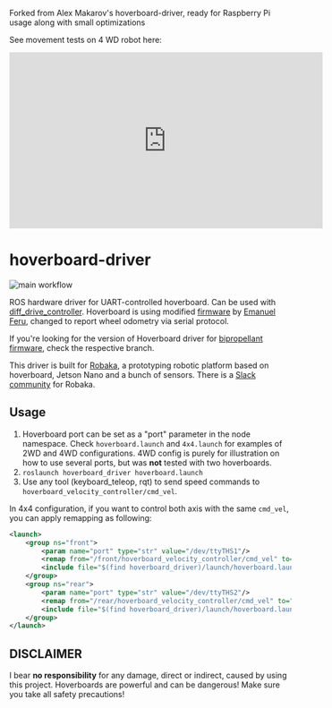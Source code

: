 Forked from Alex Makarov's hoverboard-driver, ready for Raspberry Pi usage along with small optimizations

See movement tests on 4 WD robot here:

<iframe width="560" height="315" src="https://www.youtube.com/embed/pVyJj-FI5WA" title="YouTube video player" frameborder="0" allow="accelerometer; autoplay; clipboard-write; encrypted-media; gyroscope; picture-in-picture" allowfullscreen></iframe>

# hoverboard-driver
![main workflow](https://github.com/alex-makarov/hoverboard-driver/actions/workflows/main.yml/badge.svg)

ROS hardware driver for UART-controlled hoverboard. Can be used with [diff_drive_controller](http://wiki.ros.org/diff_drive_controller). Hoverboard is using modified [firmware](https://github.com/alex-makarov/hoverboard-firmware-hack-FOC) by [Emanuel Feru](https://github.com/EmanuelFeru), changed to report wheel odometry via serial protocol.

If you're looking for the version of Hoverboard driver for 
 [bipropellant firmware](https://github.com/bipropellant/bipropellant-hoverboard-firmware), check the respective branch.

This driver is built for [Robaka](https://github.com/alex-makarov/robaka-ros), a prototyping robotic platform based on hoverboard, Jetson Nano and a bunch of sensors. There is a [Slack community](https://join.slack.com/t/robaka/shared_invite/zt-q52yfvnl-IP0h~JDOmgh3VmJ7Hh69Jw) for Robaka.

## Usage

1. Hoverboard port can be set as a "port" parameter in the node namespace. Check `hoverboard.launch` and `4x4.launch` for examples of 2WD and 4WD configurations. 4WD config is purely for illustration on how to use several ports, but was **not** tested with two hoverboards.
2. `roslaunch hoverboard_driver hoverboard.launch`
3. Use any tool (keyboard_teleop, rqt) to send speed commands to `hoverboard_velocity_controller/cmd_vel`.

In 4x4 configuration, if you want to control both axis with the same `cmd_vel`, you can apply remapping as following:
```xml
<launch>
    <group ns="front">
        <param name="port" type="str" value="/dev/ttyTHS1"/>
        <remap from="/front/hoverboard_velocity_controller/cmd_vel" to="/cmd_vel"/>
        <include file="$(find hoverboard_driver)/launch/hoverboard.launch" />
    </group>
    <group ns="rear">
        <param name="port" type="str" value="/dev/ttyTHS2"/>
        <remap from="/rear/hoverboard_velocity_controller/cmd_vel" to="/cmd_vel"/>
        <include file="$(find hoverboard_driver)/launch/hoverboard.launch" />
    </group>
</launch>
```

## DISCLAIMER
I bear **no responsibility** for any damage, direct or indirect, caused by using this project. Hoverboards are powerful and can be dangerous! Make sure you take all safety precautions!
